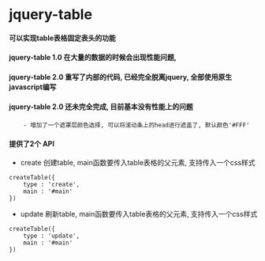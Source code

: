 # jquery-table
#### 可以实现table表格固定表头的功能

#### jquery-table 1.0 在大量的数据的时候会出现性能问题,
#### jquery-table 2.0 重写了内部的代码, 已经完全脱离jquery, 全部使用原生javascript编写
#### jquery-table 2.0 还未完全完成, 目前基本没有性能上的问题
        - 增加了一个遮罩层颜色选择, 可以将滚动条上的head进行遮盖了, 默认颜色'#FFF'

#### 提供了2个 API
- create 创建table, main函数要传入table表格的父元素, 支持传入一个css样式
```
createTable({
    type : 'create',
    main : '#main'
})
```

- update 刷新table, main函数要传入table表格的父元素, 支持传入一个css样式
```
createTable({
    type : 'update',
    main : '#main'
})
```